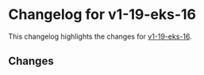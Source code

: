 # Changelog for v1-19-eks-16

This changelog highlights the changes for [v1-19-eks-16](https://github.com/aws/eks-distro/tree/v1-19-eks-16).

## Changes

